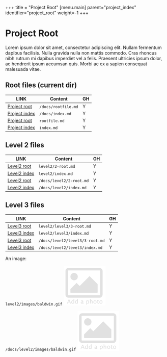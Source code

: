 +++
title = "Project Root"
[menu.main]
parent="project_index"
identifier="project_root"
weight=-1
+++

# Project Root

Lorem ipsum dolor sit amet, consectetur adipiscing elit. Nullam fermentum dapibus facilisis. Nulla gravida nulla non mattis commodo. Cras rhoncus nibh rutrum mi dapibus imperdiet vel a felis. Praesent ultricies ipsum dolor, ac hendrerit ipsum accumsan quis. Morbi ac ex a sapien consequat malesuada vitae.

## Root files (current dir)
| LINK                              | Content             | GH |
|-----------------------------------|---------------------|----|
| [Project root](/docs/rootfile.md) | `/docs/rootfile.md` | Y  |
| [Project index](/docs/index.md)   | `/docs/index.md`    | Y  |
| [Project root](rootfile.md)       | `rootfile.md`       | Y  |
| [Project index](index.md)         | `index.md`          | Y  |

## Level 2 files
| LINK                                 | Content                   | GH |
|---------------------------------------|--------------------------|----|
| [Level2 root](level2/2-root.md)       | `level2/2-root.md`       | Y |
| [Level2 index](level2/index.md)       | `level2/index.md`        | Y  |
| [Level2 root](/docs/level2/2-root.md) | `/docs/level2/2-root.md` | Y  |
| [Level2  index](/docs/level2/index.md) | `/docs/level2/index.md`  | Y  |

## Level 3 files

| LINK                                         | Content                         | GH |
|----------------------------------------------|---------------------------------|----|
| [Level3 root](level2/level3/3-root.md)       | `level2/level3/3-root.md`       | Y |
| [Level3 index](level2/level3/index.md)       | `level2/level3/index.md`        | Y |
| [Level3 root](/docs/level2/level3/3-root.md) | `/docs/level2/level3/3-root.md` | Y |
| [Level3 index](/docs/level2/level3/index.md) | `/docs/level2/level3/index.md`  | Y |

An image:

`level2/images/baldwin.gif` ![add](level2/images/baldwin.gif)

`/docs/level2/images/baldwin.gif` ![add](/docs/level2/images/baldwin.gif)
